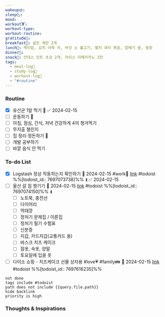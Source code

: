 ```yaml
---
wakeup🌞: 
sleep🌜: 
mood: 
workout🏋️: 
workout-type: 
workout-routine: 
gratitude🙏: 
breakfast🍳: 삶은 계란 2개
lunch🍚: 백미밥, 김치 어묵 국, 버섯 소 불고기, 멸치 꽈리 볶음, 알배기 쌈, 쌈장
dinner🥗: 
snack🍬: 안데스 민트 초코 2개, 아이스 아메리카노 2잔
tags:
  - meal-log📝
  - study-log📓
  - workout-log💪
  - "#routine"
---
```

### Routine 
- [x] 유산균 1알 먹기 🔼 ✅ 2024-02-15
- [ ] 운동하기 🔼
- [ ] 아침, 점심, 간식, 저녁 건강하게 4끼 챙겨먹기
- [ ] 무지출 챌린지 
- [ ] 집 정리·정돈하기 🔼
- [ ] 개발 공부하기
- [ ] 바깥 음식 안 먹기 

### To-do List 
- [x] Logstash 정상 작동하는지 확인하기 📅 2024-02-15 #work🏢 [link](https://todoist.com/showTask?id=7697073738) #todoist  %%[todoist_id:: 7697073738]%% ⏫ ✅ 2024-02-15
- [ ] 울산 갈 짐 챙기기 📅 2024-02-15 [link](https://todoist.com/showTask?id=7697074150) #todoist  %%[todoist_id:: 7697074150]%% ⏫ 
	- [ ] 노트북, 충전선 
	- [ ] 다이어리
	- [ ] 먹태깡 
	- [ ] 정처기 문제집 / 이론집 
	- [ ] 정처기 필기 수험표 
	- [ ] 신분증
	- [ ] 지갑, 카드지갑(교통카드 용)
	- [ ] 바스크 치즈 케이크 
	- [ ] 잠옷, 속옷, 양말 
	- [ ] 토요일에 입을 옷 
- [ ] 다이소 쇼핑 - 치즈케이크 선물 상자용 #love💗 #family👪 📅 2024-02-15 [link](https://todoist.com/showTask?id=7697616235) #todoist  %%[todoist_id:: 7697616235]%%
```tasks
not done
tags include #todoist 
path does not include {{query.file.path}}
hide backlink
priority is high
```


### Thoughts & Inspirations
